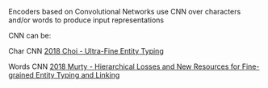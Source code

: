Encoders based on Convolutional Networks use CNN over characters and/or words to produce input representations

CNN can be:

Char CNN
[2018 Choi - Ultra-Fine Entity Typing](obsidian://open?vault=Entity_typing_sota&file=paper%2F2018%20Choi%20-%20Ultra-Fine%20Entity%20Typing)

Words CNN
[2018 Murty - Hierarchical Losses and New Resources for Fine-grained Entity Typing and Linking](obsidian://open?vault=Entity_typing_sota&file=paper%2F2018%20Murty%20-%20Hierarchical%20Losses%20and%20New%20Resources%20for%20Fine-grained%20Entity%20Typing%20and%20Linking)